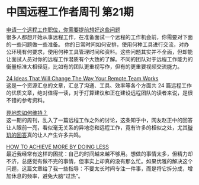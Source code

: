 # 中国远程工作者周刊 第21期

[申请一个远程工作职位，你需要提前想好这些问题][a1]  
很多人都想开始从事远程工作，在准备面试一个远程的工作机会前，你需要对下面的一些问题做一些准备。
你的日常时间如何安排，使用何种工具进行交流，对办公环境有何要求，使用何种工具管理时间和资料。这些问题其实并不全面，但却能让面试人员对你的远程工作潜质有个大致的了解。不同的团队对于远程工作能力的衡量标准大相径庭，比如有的团队更重视写作，但有的更重要视频交流能力。

[24 Ideas That Will Change The Way Your Remote Team Works][a2]  
这是一个资源汇总的文章，汇总了沟通、工具、效率等各个方面共 24 篇远程工作的优质文章，绝对值得一读，对于打算建议和正在建设远程团队的读者来说，是很不错的参考资料。

[异地恋如何维持？][a3]  
这一期的周刊，乱入了一篇远程工作之外的讨论，这条知乎中，网友赵正中的回答让人眼前一亮，看似毫无关系的异地恋和远程工作，竟有许多的相似之处，尤其[璇玑的回答](http://zhi.hu/3QBX)真的让人产生许多共鸣。

[HOW TO ACHIEVE MORE BY DOING LESS][a4]  
最近我经常有这样的困扰：自己的时间越来越不够用。想做的事情太多，但精力却不济，总感觉有做不完的事情，但事实上却真的没有那么忙。如果优雅的解决这个问题，这篇文章给了我一些指导：不要太长时间专注一件事，而是将它拆分成，增加休息的频率，避免大脑“过热”。


[a1]: https://remoteworker.wordpress.com/2015/05/11/applying-for-a-remote-job-prepare-to-answer-these-interview-questions
[a2]: http://www.helpscout.net/blog/remote-work-resources/
[a3]: http://www.zhihu.com/question/21314569/answer/46562824
[a4]: http://www.fastcompany.com/3040968/work-smart/how-to-achieve-more-by-doing-less